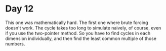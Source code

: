 # Day 12

This one was mathematically hard. The first one where brute forcing doesn't work. The cycle takes too long to simulate naively, of course, even if you use the two-pointer method. So you have to find cycles in each dimension individually, and then find the least common multiple of those numbers.
